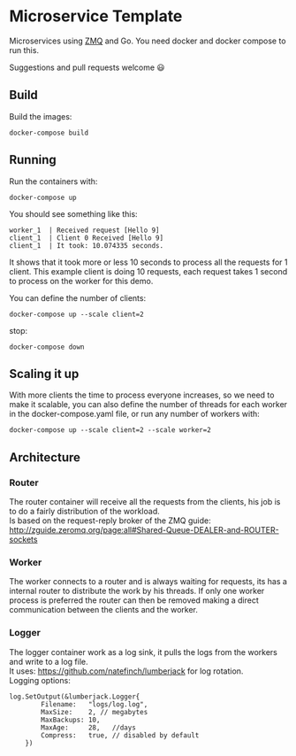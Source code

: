 # Microservice Template #
Microservices using [ZMQ](http://zeromq.org/) and Go.
You need docker and docker compose to run this.

Suggestions and pull requests welcome :smiley:

## Build ##
Build the images:
```
docker-compose build
```

## Running ##
Run the containers with:
```
docker-compose up
```
You should see something like this:
```
worker_1  | Received request [Hello 9]
client_1  | Client 0 Received [Hello 9]
client_1  | It took: 10.074335 seconds.
```
It shows that it took more or less 10 seconds to process all the requests for 1 client. This example client is doing 10 requests, each request takes 1 second to process on the worker for this demo.

You can define the number of clients:
```
docker-compose up --scale client=2 
```

stop:
```
docker-compose down
```
## Scaling it up ##

With more clients the time to process everyone increases, so we need to make it scalable, you can also define the number of threads for each worker in the docker-compose.yaml file, or run any number of workers with:
```
docker-compose up --scale client=2 --scale worker=2
```

## Architecture ##
### Router ###

The router container will receive all the requests from the clients, his job is to do a fairly distribution of the workload.  
Is based on the request-reply broker of the ZMQ guide: http://zguide.zeromq.org/page:all#Shared-Queue-DEALER-and-ROUTER-sockets

### Worker ###

The worker connects to a router and is always waiting for requests, its has a internal router to distribute the work by his threads. If only one worker process is preferred the router can then be removed making a direct communication between the clients and the worker.

### Logger ###
The logger container work as a log sink, it pulls the logs from the workers and write to a log file.  
It uses: https://github.com/natefinch/lumberjack for log rotation.  
Logging options:
```
log.SetOutput(&lumberjack.Logger{
		Filename:   "logs/log.log",
		MaxSize:    2, // megabytes
		MaxBackups: 10,
		MaxAge:     28,   //days
		Compress:   true, // disabled by default
	})
```
